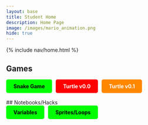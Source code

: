 ```yaml
---
layout: base
title: Student Home 
description: Home Page
image: /images/mario_animation.png
hide: true
---
```


{% include nav/home.html %}
## Games
<div style="display: flex; flex-wrap: wrap; gap: 10px;">
    <a href="{{site.baseurl}}/snake" style="text-decoration: none;">
        <div style="background-color: #00FF00; color: black; padding: 10px 20px; border-radius: 5px; font-weight: bold;">
            Snake Game
        </div>
    </a>
    <a href="{{site.baseurl}}/rpg1x" style="text-decoration: none;">
        <div style="background-color: #FF0000; color: white; padding: 10px 20px; border-radius: 5px; font-weight: bold;">
            Turtle v0.0
        </div>
    </a>
    <a href="{{site.baseurl}}/rpg2x" style="text-decoration: none;">
        <div style="background-color: #FF8800; color: white; padding: 10px 20px; border-radius: 5px; font-weight: bold;">
            Turtle v0.1
        </div>
    </a>
</div>
<br>
## Notebooks/Hacks
<div style="display: flex; flex-wrap: wrap; gap: 10px;">
    <a href="{{site.baseurl}}/csse/javascript/fundamentals/variableHacks" style="text-decoration: none;">
        <div style="background-color: #00FF00; color: black; padding: 10px 20px; border-radius: 5px; font-weight: bold;">
            Variables
        </div>
    </a>
    <div style="display: flex; flex-wrap: wrap; gap: 10px;">
    <a href="{{site.baseurl}}/csse/javascript/fundamentals/spritesAndLoops" style="text-decoration: none;">
        <div style="background-color: #00FF00; color: black; padding: 10px 20px; border-radius: 5px; font-weight: bold;">
            Sprites/Loops
        </div>
    </a>